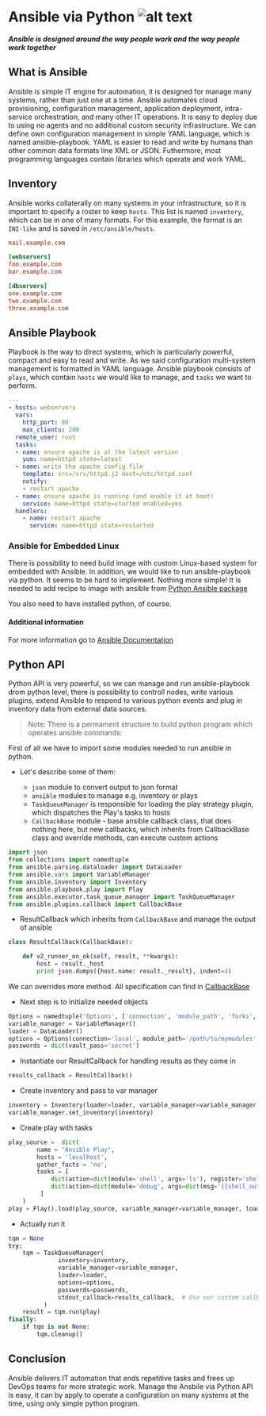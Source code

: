 # Ansible via Python ![alt text](https://cub.nobleprog.com/sites/hitramx/files/styles/height50_scale/public/category_image/cursos-de-ansible-en-mexico.png?itok=xPUrGNrA)

**_Ansible is designed around the way people work and the way people work together_**

## What is Ansible

Ansible is simple IT engine for automation, it is designed for manage many
systems, rather than just one at a time. Ansible automates cloud provisioning,
configuration management, application deployment, intra-service
orchestration, and many other IT operations. It is easy to deploy due to using
no agents and no additional custom security infrastructure. We can define own
configuration management in simple YAML language, which is named
ansible-playbook. YAML is easier to read and write by humans than other common
data formats line XML or JSON. Futhermore, most programming languages contain
libraries which operate and work YAML.

## Inventory

Ansible works collaterally on many systems in your infrastructure, so it is
important to specify a roster to keep `hosts`. This list is named `inventory`,
which can be in one of many formats. For this example, the format is an
`INI-like` and is saved in `/etc/ansible/hosts`.

```INI
mail.example.com

[webservers]
foo.example.com
bar.example.com

[dbservers]
one.example.com
two.example.com
three.example.com
```

## Ansible Playbook

Playbook is the way to direct systems, which is particularly powerful, compact
and easy to read and write. As we said configuration multi-system management is
formatted in YAML language. Ansible playbook consists of `plays`, which
contain `hosts` we would like to manage, and `tasks` we want to perform.

```yaml
---
- hosts: webservers
  vars:
    http_port: 80
    max_clients: 200
  remote_user: root
  tasks:
  - name: ensure apache is at the latest version
    yum: name=httpd state=latest
  - name: write the apache config file
    template: src=/srv/httpd.j2 dest=/etc/httpd.conf
    notify:
    - restart apache
  - name: ensure apache is running (and enable it at boot)
    service: name=httpd state=started enabled=yes
  handlers:
    - name: restart apache
      service: name=httpd state=restarted
```

### Ansible for Embedded Linux

There is possibility to need build image with custom Linux-based system for
embedded with Ansible. In addition, we would like to run ansible-playbook via
python. It seems to be hard to implement. Nothing more simple! It is needed to
add recipe to image with ansible from
[Python Ansible package](https://github.com/OverC/meta-overc/blob/master/meta-cube/recipes-devtools/python/python-ansible_2.1.1.0.bb)

You also need to have installed python, of course.

#### Additional information

For more information go to [Ansible Documentation](http://docs.ansible.com/ansible/)

## Python API

Python API is very powerful, so we can manage and run ansible-playbook drom
python level, there is possibility to controll nodes, write various plugins,
extend Ansible to respond to various python events and plug in inventory data
from external data sources.

> Note: There is a permament structure to build python program which operates ansible
commands:

First of all we have to import some modules needed to run ansible in python.

- Let's describe some of them:

	- `json` module to convert output to json format
	- `ansible` modules to manage e.g. inventory or plays
	- `TaskQueueManager` is responsible for loading the play strategy plugin,
	which dispatches the Play's tasks to hosts
	- `CallbackBase` module - base ansible callback class, that does nothing
	here, but new callbacks, which inherits from CallbackBase class and
	override methods, can execute custom actions

```python
import json
from collections import namedtuple
from ansible.parsing.dataloader import DataLoader
from ansible.vars import VariableManager
from ansible.inventory import Inventory
from ansible.playbook.play import Play
from ansible.executor.task_queue_manager import TaskQueueManager
from ansible.plugins.callback import CallbackBase
```

- ResultCallback which inherits from `CallbackBase` and manage the output of
ansible

```python
class ResultCallback(CallbackBase):

	def v2_runner_on_ok(self, result, **kwargs):
		host = result._host
		print json.dumps({host.name: result._result}, indent=4)
```

We can overrides more method. All specification can find in
[CallbackBase](https://github.com/ansible/ansible/blob/devel/lib/ansible/plugins/callback/__init__.py)

- Next step is to initialize needed objects

```python
Options = namedtuple('Options', ['connection', 'module_path', 'forks', 'become', 'become_method', 'become_user', 'check'])
variable_manager = VariableManager()
loader = DataLoader()
options = Options(connection='local', module_path='/path/to/mymodules', forks=100, become=None, become_method=None, become_user=None, check=False)
passwords = dict(vault_pass='secret')
```

- Instantiate our ResultCallback for handling results as they come in

```python
results_callback = ResultCallback()
```

- Create inventory and pass to var manager

```python
inventory = Inventory(loader=loader, variable_manager=variable_manager, host_list='localhost')
variable_manager.set_inventory(inventory)
```

- Create play with tasks

```python
play_source =  dict(
        name = "Ansible Play",
        hosts = 'localhost',
        gather_facts = 'no',
        tasks = [
            dict(action=dict(module='shell', args='ls'), register='shell_out'),
            dict(action=dict(module='debug', args=dict(msg='{{shell_out.stdout}}')))
         ]
    )
play = Play().load(play_source, variable_manager=variable_manager, loader=loader)
```

- Actually run it

```python
tqm = None
try:
    tqm = TaskQueueManager(
              inventory=inventory,
              variable_manager=variable_manager,
              loader=loader,
              options=options,
              passwords=passwords,
              stdout_callback=results_callback,  # Use our custom callback instead of the ``default`` callback plugin
          )
    result = tqm.run(play)
finally:
    if tqm is not None:
        tqm.cleanup()
```

## Conclusion

Ansible delivers IT automation that ends repetitive tasks and frees up DevOps
teams for more strategic work. Manage the Ansbile via Python API is easy, it
can by apply to operate a configuration on many systems at the time, using
only simple python program. 
